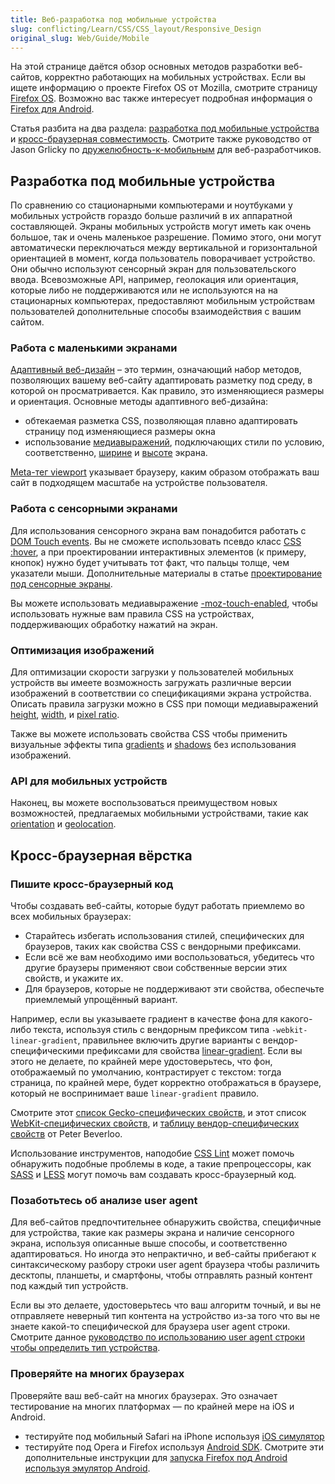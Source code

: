```yaml
---
title: Веб-разработка под мобильные устройства
slug: conflicting/Learn/CSS/CSS_layout/Responsive_Design
original_slug: Web/Guide/Mobile
---
```


На этой странице даётся обзор основных методов разработки веб-сайтов, корректно работающих на мобильных устройствах. Если вы ищете информацию о проекте Firefox OS от Mozilla, смотрите страницу [Firefox OS](/ru/docs/Archive/B2G_OS). Возможно вас также интересует подробная информация о [Firefox для Android](/ru/docs/Mozilla/Firefox_%D0%B4%D0%BB%D1%8F_Android).

Статья разбита на два раздела: [разработка под мобильные устройства](#разработка_под_мобильные_устройства) и [кросс-браузерная совместимость](#кросс_браузерная_вёрстка).
Смотрите также руководство от Jason Grlicky по [дружелюбность-к-мобильным](/ru/docs/Web_Development/Mobile/Mobile-friendliness) для веб-разработчиков.

## Разработка под мобильные устройства

По сравнению со стационарными компьютерами и ноутбуками у мобильных устройств гораздо больше различий в их аппаратной составляющей. Экраны мобильных устройств могут иметь как очень большое, так и очень маленькое разрешение. Помимо этого, они могут автоматически переключаться между вертикальной и горизонтальной ориентацией в момент, когда пользователь поворачивает устройство. Они обычно используют сенсорный экран для пользовательского ввода. Всевозможные API, например, геолокация или ориентация, которые либо не поддерживаются или не используются на на стационарных компьютерах, предоставляют мобильным устройствам пользователей дополнительные способы взаимодействия с вашим сайтом.

### Работа с маленькими экранами

[Адаптивный веб-дизайн](/ru/docs/Web/Guide/Responsive_design) – это термин, означающий набор методов, позволяющих вашему веб-сайту адаптировать разметку под среду, в которой он просматривается. Как правило, это изменяющиеся размеры и ориентация. Основные методы адаптивного веб-дизайна:

- обтекаемая разметка CSS, позволяющая плавно адаптировать страницу под изменяющиеся размеры окна
- использование [медиавыражений](/en/CSS/Media_queries), подключающих стили по условию, соответственно, [ширине](/en/CSS/Media_queries#width) и [высоте](/en/CSS/Media_queries#height) экрана.

[Meta-тег viewport](/ru/docs/Mozilla/Mobile/Viewport_meta_tag) указывает браузеру, каким образом отображать ваш сайт в подходящем масштабе на устройстве пользователя.

### Работа с сенсорными экранами

Для использования сенсорного экрана вам понадобится работать с [DOM Touch events](/en/DOM/Touch_events). Вы не сможете использовать псевдо класс [CSS :hover](/ru/docs/Web/CSS/:hover), а при проектировании интерактивных элементов (к примеру, кнопок) нужно будет учитывать тот факт, что пальцы толще, чем указатели мыши. Дополнительные материалы в статье [проектирование под сенсорные экраны](https://web.archive.org/web/20150520130912/http://www.whatcreative.co.uk/blog/tips/designing-for-touch-screen/).

Вы можете использовать медиавыражение [-moz-touch-enabled](/en/CSS/Media_queries#-moz-touch-enabled), чтобы использовать нужные вам правила CSS на устройствах, поддерживающих обработку нажатий на экран.

### Оптимизация изображений

Для оптимизации скорости загрузки у пользователей мобильных устройств вы имеете возможность загружать различные версии изображений в соответствии со спецификациями экрана устройства. Описать правила загрузки можно в CSS при помощи медиавыражений [height](/en/CSS/Media_queries#height), [width](/en/CSS/Media_queries#width), и [pixel ratio](/en/CSS/Media_queries#-moz-device-pixel-ratio).

Также вы можете использовать свойства CSS чтобы применить визуальные эффекты типа [gradients](/en/CSS/Using_CSS_gradients) и [shadows](/En/CSS/Box-shadow) без использования изображений.

### API для мобильных устройств

Наконец, вы можете воспользоваться преимуществом новых возможностей, предлагаемых мобильными устройствами, такие как [orientation](/en/Detecting_device_orientation) и [geolocation](/En/Using_geolocation).

## Кросс-браузерная вёрстка

### Пишите кросс-браузерный код

Чтобы создавать веб-сайты, которые будут работать приемлемо во всех мобильных браузерах:

- Старайтесь избегать использования стилей, специфических для браузеров, таких как свойства CSS с вендорными префиксами.
- Если всё же вам необходимо ими воспользоваться, убедитесь что другие браузеры применяют свои собственные версии этих свойств, и укажите их.
- Для браузеров, которые не поддерживают эти свойства, обеспечьте приемлемый упрощённый вариант.

Например, если вы указываете градиент в качестве фона для какого-либо текста, используя стиль с вендорным префиксом типа `-webkit-linear-gradient`, правильнее включить другие варианты с вендор-специфическими префиксами для свойства [linear-gradient](/en/CSS/linear-gradient). Если вы этого не делаете, по крайней мере удостоверьтесь, что фон, отображаемый по умолчанию, контрастирует с текстом: тогда страница, по крайней мере, будет корректно отображаться в браузере, который не воспринимает ваше `linear-gradient` правило.

Смотрите этот [список Gecko-специфических свойств](/en/CSS/CSS_Reference/Mozilla_Extensions), и этот список [WebKit-](/en/CSS/CSS_Reference/Webkit_Extensions)[специфических свойств](/en/CSS/CSS_Reference/Mozilla_Extensions), и [таблицу вендор-специфических свойств](http://peter.sh/experiments/vendor-prefixed-css-property-overview/) от Peter Beverloo.

Использование инструментов, наподобие [CSS Lint](http://csslint.net/) может помочь обнаружить подобные проблемы в коде, а такие препроцессоры, как [SASS](http://sass-lang.com/) и [LESS](http://lesscss.org/) могут помочь вам создавать кросс-браузерный код.

### Позаботьтесь об анализе user agent

Для веб-сайтов предпочтительнее обнаружить свойства, специфичные для устройства, такие как размеры экрана и наличие сенсорного экрана, используя описанные выше способы, и соответственно адаптироваться. Но иногда это непрактично, и веб-сайты прибегают к синтаксическому разбору строки user agent браузера чтобы различить десктопы, планшеты, и смартфоны, чтобы отправлять разный контент под каждый тип устройств.

Если вы это делаете, удостоверьтесь что ваш алгоритм точный, и вы не отправляете неверный тип контента на устройство из-за того что вы не знаете какой-то специфической для браузера user agent строки. Смотрите данное [руководство по использованию user agent строки чтобы определить тип устройства](/en/Browser_detection_using_the_user_agent#Mobile.2C_Tablet_or_Desktop).

### Проверяйте на многих браузерах

Проверяйте ваш веб-сайт на многих браузерах. Это означает тестирование на многих платформах — по крайней мере на iOS и Android.

- тестируйте под мобильный Safari на iPhone используя [iOS симулятор](https://developer.apple.com/devcenter/ios/index.action)
- тестируйте под Opera и Firefox используя [Android SDK](https://developer.android.com/sdk/index.html). Смотрите эти дополнительные инструкции для [запуска Firefox под Android используя эмулятор Android](https://wiki.mozilla.org/Mobile/Fennec/Android/Emulator).

